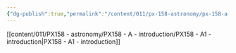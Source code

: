 ```yaml
---
{"dg-publish":true,"permalink":"/content/011/px-158-astronomy/px-158-a-introduction/a-introduction/","noteIcon":"1","created":"2025-08-27T13:14:04.959+01:00","updated":"2024-11-26T20:12:51.000+00:00"}
---
```


[[content/011/PX158 - astronomy/PX158 - A - introduction/PX158 - A1 - introduction\|PX158 - A1 - introduction]]
